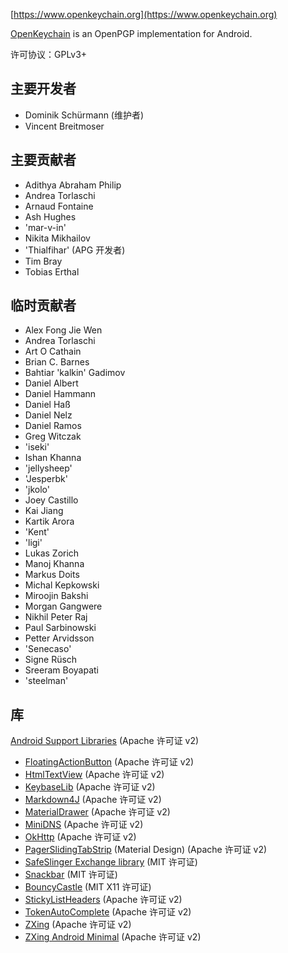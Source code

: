 [//]: # (注意：请把每个句子放在单独一行中， Transifex 将把每一行放置在独立的翻译表单内！)

[https://www.openkeychain.org](https://www.openkeychain.org)

[OpenKeychain](https://www.openkeychain.org) is an OpenPGP implementation for Android.

许可协议：GPLv3+

[//]: # (备注: 字母顺序)

## 主要开发者
  * Dominik Schürmann (维护者)
  * Vincent Breitmoser

## 主要贡献者
  * Adithya Abraham Philip
  * Andrea Torlaschi
  * Arnaud Fontaine
  * Ash Hughes
  * 'mar-v-in'
  * Nikita Mikhailov
  * 'Thialfihar' (APG 开发者)
  * Tim Bray
  * Tobias Erthal

## 临时贡献者
  * Alex Fong Jie Wen
  * Andrea Torlaschi
  * Art O Cathain
  * Brian C. Barnes
  * Bahtiar 'kalkin' Gadimov
  * Daniel Albert
  * Daniel Hammann
  * Daniel Haß
  * Daniel Nelz
  * Daniel Ramos
  * Greg Witczak
  * 'iseki'
  * Ishan Khanna
  * 'jellysheep'
  * 'Jesperbk'
  * 'jkolo'
  * Joey Castillo
  * Kai Jiang
  * Kartik Arora
  * 'Kent'
  * 'ligi'
  * Lukas Zorich
  * Manoj Khanna
  * Markus Doits
  * Michal Kepkowski
  * Miroojin Bakshi
  * Morgan Gangwere
  * Nikhil Peter Raj
  * Paul Sarbinowski
  * Petter Arvidsson
  * 'Senecaso'
  * Signe Rüsch
  * Sreeram Boyapati
  * 'steelman'

[//]: # (备注: 字母顺序)

## 库
   [Android Support Libraries](http://developer.android.com/tools/support-library/index.html) (Apache 许可证 v2)
  * [FloatingActionButton](https://github.com/futuresimple/android-floating-action-button) (Apache 许可证 v2)
  * [HtmlTextView](https://github.com/sufficientlysecure/html-textview) (Apache 许可证 v2)
  * [KeybaseLib](https://github.com/timbray/KeybaseLib) (Apache 许可证 v2)
  * [Markdown4J](https://github.com/jdcasey/markdown4j) (Apache 许可证 v2)
  * [MaterialDrawer](https://github.com/mikepenz/MaterialDrawer) (Apache 许可证 v2)
  * [MiniDNS](https://github.com/rtreffer/minidns) (Apache 许可证 v2)
  * [OkHttp](https://square.github.io/okhttp/) (Apache 许可证 v2)
  * [PagerSlidingTabStrip](https://github.com/jpardogo/PagerSlidingTabStrip) (Material Design) (Apache 许可证 v2)
  * [SafeSlinger Exchange library](https://github.com/SafeSlingerProject/exchange-android) (MIT 许可证)
  * [Snackbar](https://github.com/nispok/snackbar) (MIT 许可证)
  * [BouncyCastle](https://github.com/open-keychain/bouncycastle) (MIT X11 许可证)
  * [StickyListHeaders](https://github.com/emilsjolander/StickyListHeaders) (Apache 许可证 v2)
  * [TokenAutoComplete](https://github.com/splitwise/TokenAutoComplete) (Apache 许可证 v2)
  * [ZXing](https://github.com/zxing/zxing) (Apache 许可证 v2)
  * [ZXing Android Minimal](https://github.com/journeyapps/zxing-android-embedded) (Apache 许可证 v2)